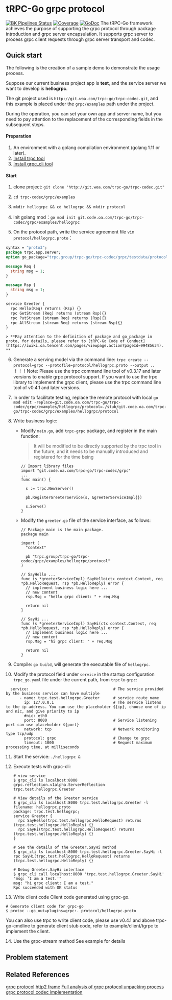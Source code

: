 # tRPC-Go grpc protocol
[![BK Pipelines Status](https://api.bkdevops.qq.com/process/api/external/pipelines/projects/pcgtrpcproject/p-2c6a43f325d54e78a029f16198847db3/badge?X-DEVOPS-PROJECT-ID=pcgtrpcproject)](http://devops.oa.com:/ms/process/api-html/user/builds/projects/pcgtrpcproject/pipelines/p-2c6a43f325d54e78a029f16198847db3/latestFinished?X-DEVOPS-PROJECT-ID=pcgtrpcproject)  [![Coverage](https://tcoverage.woa.com/api/getCoverage/getTotalImg/?pipeline_id=p-2c6a43f325d54e78a029f16198847db3)](http://macaron.oa.com/api/coverage/getTotalLink/?pipeline_id=p-2c6a43f325d54e78a029f16198847db3) [![GoDoc](https://img.shields.io/badge/API%20Docs-GoDoc-green)](http://godoc.oa.com/git.code.oa.com/trpc-go/trpc-codec/grpc) 
The tRPC-Go framework achieves the purpose of supporting the grpc protocol through package introduction and grpc server encapsulation. It supports grpc server to process grpc client requests through grpc server transport and codec.


## Quick start

The following is the creation of a sample demo to demonstrate the usage process.

Suppose our current business project app is **test**, and the service server we want to develop is **hellogrpc**.

The git project used is `http://git.woa.com/trpc-go/trpc-codec.git`, and this example is placed under the `grpc/examples` path under the project.

During the operation, you can set your own app and server name, but you need to pay attention to the replacement of the corresponding fields in the subsequent steps.

#### Preparation

1. An environment with a golang compilation environment (golang 1.11 or later).
4. [Install trpc tool](https://git.woa.com/trpc-go/trpc-go-cmdline)
5. [Install grpc_cli tool](https://grpc.github.io/grpc/core/md_doc_command_line_tool.html)

#### Start

1. clone project: `git clone "http://git.woa.com/trpc-go/trpc-codec.git"`

2. `cd trpc-codec/grpc/examples`

3. `mkdir hellogrpc && cd hellogrpc && mkdir protocol`

4.  init golang mod：`go mod init git.code.oa.com/trpc-go/trpc-codec/grpc/examples/hellogrpc`

5. On the protocol path, write the service agreement file `vim protocol/hellogrpc.proto`：

```proto
syntax = "proto3";  
package trpc.app.server;
option go_package="trpc.group/trpc-go/trpc-codec/grpc/testdata/protocols/streams";

message Req {
  string msg = 1;
}

message Rsp {
  string msg = 1;
}

service Greeter {
  rpc Hello(Req) returns (Rsp) {}
  rpc GetStream (Req) returns (stream Rsp){}
  rpc PutStream (stream Req) returns (Rsp){}
  rpc AllStream (stream Req) returns (stream Rsp){}
}
```

    > **Pay attention to the definition of package and go_package in proto, for details, please refer to [tRPC-Go Code of Conduct](https://iwiki.oa.tencent.com/pages/viewpage.action?pageId=99485634). **

6. Generate a serving model via the command line: `trpc create --protocol=grpc --protofile=protocol/hellogrpc.proto --output .`.
！！！Note: Please use the trpc command line tool of v0.3.17 and later versions to enable grpc protocol support. If you want to use the trpc library to implement the grpc client, please use the trpc command line tool of v0.4.1 and later versions.
7. In order to facilitate testing, replace the remote protocol with local `go mod edit -replace=git.code.oa.com/trpc-go/trpc-codec/grpc/examples/hellogrpc/protocol=./stub/git.code.oa.com/trpc-go/trpc-codec/grpc/examples/hellogrpc/protocol`

8. Write business logic:

    - Modify `main.go`, add `trpc-grpc` package, and register in the main function:

      > It will be modified to be directly supported by the trpc tool in the future, and it needs to be manually introduced and registered for the time being

      ```
      // Import library files
      import "git.code.oa.com/trpc-go/trpc-codec/grpc"
      ...
      func main() {
      
      	s := trpc.NewServer()
      
      	pb.RegisterGreeterService(s, &greeterServiceImpl{})
      
      	s.Serve()
      }
      ```
      
    - Modify the `greeter.go` file of the service interface, as follows:

      ```
      // Package main is the main package.
      package main
      
      import (
      	"context"
      
      	pb "trpc.group/trpc-go/trpc-codec/grpc/examples/hellogrpc/protocol"
      )
      
      // SayHello ...
      func (s *greeterServiceImpl) SayHello(ctx context.Context, req *pb.HelloRequest, rsp *pb.HelloReply) error {
      	// implement business logic here ...
      	// new content
      	rsp.Msg = "hello grpc client: " + req.Msg
      
      	return nil
      }
      
      // SayHi ...
      func (s *greeterServiceImpl) SayHi(ctx context.Context, req *pb.HelloRequest, rsp *pb.HelloReply) error {
      	// implement business logic here ...
      	// new content
      	rsp.Msg = "hi grpc client: " + req.Msg
      
      	return nil
      }
      ```

9. Compile: `go build`, will generate the executable file of `hellogrpc`.

10. Modify the protocol field under `service` in the startup configuration `trpc_go.yaml` file under the current path, from `trpc` to `grpc`:

  ```
    service:                                     # The service provided by the business service can have multiple
        - name: trpc.test.hellogrpc.Greeter      # service route name
          ip: 127.0.0.1                          # The service listens to the ip address. You can use the placeholder ${ip}, choose one of ip and nic, and give priority to ip
          #nic: eth0
          port: 8000                             # Service listening port can use placeholder ${port}
          network: tcp                           # Network monitoring type tcp/udp
          protocol: grpc                         # Change to grpc
          timeout: 1000                          # Request maximum processing time, at milliseconds
  ```

11. Start the service: `./hellogrpc &`

12. Execute tests with grpc-cli:

    ```
    # view service
    $ grpc_cli ls localhost:8000
    grpc.reflection.v1alpha.ServerReflection
    trpc.test.hellogrpc.Greeter
    ```
    ```
    # View details of the Greeter service
    $ grpc_cli ls localhost:8000 trpc.test.hellogrpc.Greeter -l
    filename: hellogrpc.proto
    package: trpc.test.hellogrpc;
    service Greeter {
      rpc SayHello(trpc.test.hellogrpc.HelloRequest) returns (trpc.test.hellogrpc.HelloReply) {}
      rpc SayHi(trpc.test.hellogrpc.HelloRequest) returns (trpc.test.hellogrpc.HelloReply) {}
    }
    ```
    ```
    # See the details of the Greeter.SayHi method
    $ grpc_cli ls localhost:8000 trpc.test.hellogrpc.Greeter.SayHi -l
    rpc SayHi(trpc.test.hellogrpc.HelloRequest) returns (trpc.test.hellogrpc.HelloReply) {}
    ```
    ```
    # Debug Greeter.SayHi interface
    $ grpc_cli call localhost:8000 'trpc.test.hellogrpc.Greeter.SayHi' "msg: 'I am a test.'"
    msg: "hi grpc client: I am a test."
    Rpc succeeded with OK status
    ```

13. Write client code
Client code generated using grpc-go.
```
# Generate client code for grpc-go
$ protoc --go_out=plugins=grpc:. protocol/hellogrpc.proto
```
You can also use trpc to write client code, please use v0.4.1 and above trpc-go-cmdline to generate client stub code, refer to example/client/tgrpc to implement the client.


14. Use the grpc-stream method
See example for details

## Problem statement


## Related References

[grpc protocol](https://github.com/grpc/grpc/blob/master/doc/PROTOCOL-HTTP2.md)
[http2 frame](https://http2.github.io/http2-spec/#FramingLayer)
[Full analysis of grpc protocol unpacking process](https://zhuanlan.zhihu.com/p/86075992)
[grpc protocol codec implementation](https://zhuanlan.zhihu.com/p/85176945)

